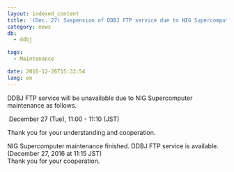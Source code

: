 ```yaml
---
layout: indexed_content
title: '(Dec. 27) Suspension of DDBJ FTP service due to NIG Supercomputer maintenance (Resumed)'
category: news
db:
  - ddbj

tags:
  - Maintenance

date: 2016-12-26T15:33:54
lang: en
---
```


<p>DDBJ FTP service will be unavailable due to NIG Supercomputer maintenance as follows.</p>

<p><span class="icon_square"> December 27 (Tue), 11:00 - 11:10 (JST)</span></p>

<p>Thank you for your understanding and cooperation.</p>

<p><span class="font-red">NIG Supercomputer maintenance finished. DDBJ FTP service is available. (December 27, 2016 at 11:15 JST)<br>Thank you for your cooperation.</span></p>
